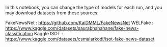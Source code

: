 In this notebook, you can change the type of models for each run, and you may download datasets from these sources:

FakeNewsNet : https://github.com/KaiDMML/FakeNewsNet
WELFake : https://www.kaggle.com/datasets/saurabhshahane/fake-news-classification
Kaggle ISOT : https://www.kaggle.com/datasets/csmalarkodi/isot-fake-news-dataset
